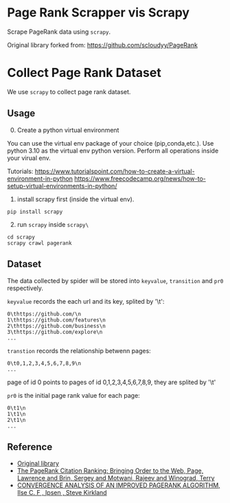 # Page Rank Scrapper vis Scrapy

Scrape PageRank data using `scrapy`. 

Original library forked from: https://github.com/scloudyy/PageRank




# Collect Page Rank Dataset

We use `scrapy` to collect page rank dataset.

## Usage

0. Create a python virtual environment

You can use the virtual env package of your choice (pip,conda,etc.). 
Use python 3.10 as the virtual env python version. 
Perform all operations inside your virual env. 

Tutorials:
https://www.tutorialspoint.com/how-to-create-a-virtual-environment-in-python
https://www.freecodecamp.org/news/how-to-setup-virtual-environments-in-python/


1. install scrapy first (inside the virtual env). 

```shell
pip install scrapy
```

2. run `scrapy` inside `scrapy\`

```shell
cd scrapy
scrapy crawl pagerank
```


## Dataset

The data collected by spider will be stored into `keyvalue`, `transition` and `pr0` respectively.

`keyvalue` records the each url and its key, splited by '\t':

```
0\thttps://github.com/\n
1\thttps://github.com/features\n
2\thttps://github.com/business\n
3\thttps://github.com/explore\n
...
```

`transtion` records the relationship betwenn pages:

```
0\t0,1,2,3,4,5,6,7,8,9\n
...
```

page of id 0 points to pages of id 0,1,2,3,4,5,6,7,8,9, they are splited by '\t'

`pr0` is the initial page rank value for each page:

```
0\t1\n
1\t1\n
2\t1\n
...
```


## Reference

- [Original library](https://github.com/scloudyy/PageRank)
- [The PageRank Citation Ranking: Bringing Order to the Web, Page, Lawrence and Brin, Sergey and Motwani, Rajeev and Winograd, Terry](http://ilpubs.stanford.edu:8090/422/)
- [CONVERGENCE ANALYSIS OF AN IMPROVED PAGERANK ALGORITHM, Ilse C. F , Ipsen , Steve Kirkland](http://citeseerx.ist.psu.edu/viewdoc/summary?doi=10.1.1.330.8697)
